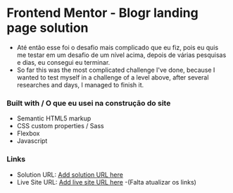 # Frontend Mentor - Blogr landing page solution
  - Até então esse foi o desafio mais complicado que eu fiz, pois eu quis me testar em um desafio de um nível acima, depois de várias pesquisas e dias, eu consegui eu terminar.
  - So far this was the most complicated challenge I've done, because I wanted to test myself in a challenge of a level above, after several researches and days, I managed to finish it.

### Built with / O que eu usei na construção do site
- Semantic HTML5 markup
- CSS custom properties / Sass
- Flexbox
- Javascript

### Links

- Solution URL: [Add solution URL here](https://your-solution-url.com)
- Live Site URL: [Add live site URL here](https://your-live-site-url.com)
-(Falta atualizar os links)